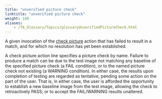 ```yaml
--- 
title: "unverified picture check"
linktitle: "unverified picture check"
weight: 149
aliases: 
    - /TA_Glossary/Topics/glossaryUnverifiedPictureCheck.html
---
```


A given invocation of the [check picture](/TA_Automation/Topics/bia_check_picture.html) action that has failed to result in a match, and for which no resolution has yet been established.

A check picture action line specifies a picture check by name. Failure to produce a match can be due to the test image not matching any baseline of the specified picture check \(a FAIL condition\), or to the named picture check not existing \(a WARNING condition\). In either case, the results upon completion of testing are regarded as tentative, pending some action on the part of the user. That is, in either case, the user is afforded the opportunity to establish a new baseline image from the test image, allowing the check to retroactively PASS; or to accept the FAIL/WARNING results unaltered.

